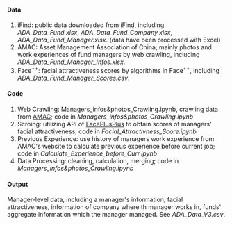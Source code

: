 #### Data
1. iFind: public data downloaded from iFind, including *ADA_Data_Fund.xlsx*, *ADA_Data_Fund_Company.xlsx*, *ADA_Data_Fund_Manager.xlsx*. (data have been processed with Excel)
2. AMAC: Asset Management Association of China; mainly photos and work experiences of fund managers by web crawling, including *ADA_Data_Fund_Manager_Infos.xlsx*.
3. $\text{Face}^{++}$: facial attractiveness scores by algorithms in $\text{Face}^{++}$, including *ADA_Data_Fund_Manager_Scores.csv*.

#### Code
1. Web Crawling: Managers_infos&photos_Crawling.ipynb, crawling data from [AMAC](https://gs.amac.org.cn/amac-infodisc/res/pof/person/personOrgList.html"基金经理从业信息，含照片"); code in *Managers_infos&photos_Crawling.ipynb*
2. Scroing: utilizing API of [FacePlusPlus](https://console.faceplusplus.com.cn/documents/4888373"技术文档") to obtain scores of managers' facial attractiveness; code in *Facial_Attractivness_Score.ipynb*
3. Previous Experience: use history of managers work experience from AMAC's website to calculate previous experience before current job; code in *Calculate_Experience_before_Curr.ipynb*
4. Data Processing: cleaning, calculation, merging; code in *Managers_infos&photos_Crawling.ipynb*

#### Output
Manager-level data, including a manager's information, facial attractiveness, information of company where th manager works in, funds' aggregate information which the manager managed. See *ADA_Data_V3.csv*.
